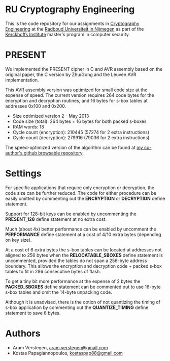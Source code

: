 RU Cryptography Engineering
===========================
This is the code repository for our assignments in [Cryptography Engineering](http://rucryptoengineering.wordpress.com) at the [Radboud Universiteit in Nijmegen](http://www.ru.nl/) as part of the [Kerckhoffs Institute](http://kerckhoffs-institute.org/) master's program in computer security.

PRESENT
=======
We implemented the PRESENT cipher in C and AVR assembly based on the original paper, the C version by Zhu/Gong and the Leuven AVR implementation.

This AVR assembly version was optimized for small code size at the expense of speed.
The current version requires 264 code bytes for the encryption and decryption routines, and 16 bytes for s-box tables at addresses 0x100 and 0x200.

* Size optimized version 2 - May 2013
* Code size (total):           264 bytes + 16 bytes for both packed s-boxes
* RAM words:                    18
* Cycle count (encryption): 210445 (57274 for 2 extra instructions)
* Cycle count (decryption): 279916 (79036 for 2 extra instructions)

The speed-optimized version of the algorithm can be found at [my co-author's github browsable repository](https://github.com/kostaspap88/PRESENT_speed_implementation/).

Settings
========
For specific applications that require only encryption or decryption, the code size can be further reduced.
The code for either procedure can be easily omitted by commenting out the **ENCRYPTION** or **DECRYPTION** define statement.

Support for 128-bit keys can be enabled by uncommenting the **PRESENT_128** define statement at no extra cost.

Much (about 4x) better performance can be enabled by uncomment the **PERFORMANCE** define statement at a cost of 4/10 extra bytes (depending on key size).

At a cost of 6 extra bytes the s-box tables can be located at addresses not aligned to 256 bytes when the **RELOCATABLE_SBOXES** define statement is uncommented, provided the tables do not span a 256-byte address boundary. This allows the encryption and decryption code + packed s-box tables to fit in 286 consecutive bytes of flash.

To get a tiny bit more performance at the expense of 2 bytes the **PACKED_SBOXES** define statement can be commented out to use 16-byte s-box tables and omit the 14-byte unpacking code.

Although it is unadvised, there is the option of not quantizing the timing of s-box application by commenting out the **QUANTIZE_TIMING** define statement to save 6 bytes.

Authors
=======
 * Aram Verstegen, aram.verstegen@gmail.com
 * Kostas Papagiannopoulos, kostaspap88@gmail.com

